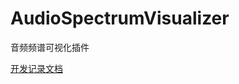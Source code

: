 # AudioSpectrumVisualizer
音频频谱可视化插件

[开发记录文档](https://poppinrubo.github.io/AudioSpectrumVisualizer/ "开发记录文档")  

